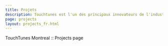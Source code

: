```yaml
---
title: Projets
description: Touchtunes est l'un des principaux innovateurs de l'industrie de la musique. En savoir plus sur nos projets en cours et sur la façon dont vous pouvez travailler avec nous.
page: projects
layout: projects_fr.html
---
```


TouchTunes Montreal :: Projects page
